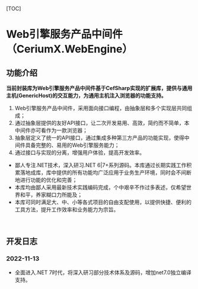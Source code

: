 [TOC]

# Web引擎服务产品中间件（CeriumX.WebEngine）

## 功能介绍

**当前封装库为Web引擎服务产品中间件基于CefSharp实现的扩展库，提供与通用主机(GenericHost)的交互能力，为通用主机注入浏览器的功能支持。**

1. Web引擎服务产品中间件，采用面向接口编程，由抽象层和多个实现层共同组成；
2. 通过抽象层提供的友好API接口，让二次开发易用、高效，简约而不简单，本中间件亦可看作为一款浏览器；
3. 抽象层定义了统一的API接口，通过集成多种第三方产品的功能实现，使得中间件具备完整的、易用的Web引擎服务能力；
4. 通过接口与实现的分离，增强用户体验，提高开发效率。

- 鄙人专注.NET技术，深入研习.NET 6|7+系列源码。本库通过长期实践工作积累落地成库，库中提供的所有功能均广泛应用于业务生产环境，同时会不间断地进行功能的优化和完善；
- 本库均由鄙人采用最新技术实践编码完成，个中艰辛不作过多表述，仅希望世界和平，养家糊口力所能及；
- 本库可同时满足大、中、小等各式项目的自由支配使用，以提供快捷、便利的工具方法，提升工作效率和业务能力为宗旨。

<br>

## 开发日志

### 2022-11-13
- 全面进入.NET 7时代，将深入研习部分技术体系及源码，增加net7.0独立编译支持。
